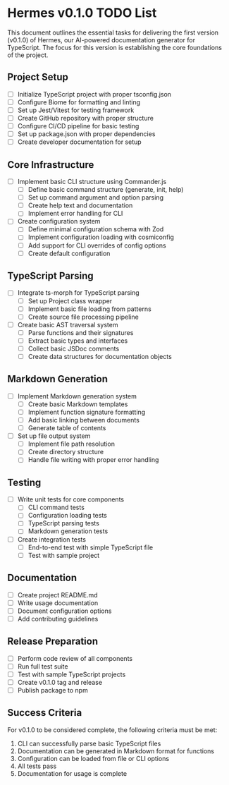 # Hermes v0.1.0 TODO List

This document outlines the essential tasks for delivering the first version (v0.1.0) of Hermes, our AI-powered documentation generator for TypeScript. The focus for this version is establishing the core foundations of the project.

## Project Setup

- [ ] Initialize TypeScript project with proper tsconfig.json
- [ ] Configure Biome for formatting and linting
- [ ] Set up Jest/Vitest for testing framework
- [ ] Create GitHub repository with proper structure
- [ ] Configure CI/CD pipeline for basic testing
- [ ] Set up package.json with proper dependencies
- [ ] Create developer documentation for setup

## Core Infrastructure

- [ ] Implement basic CLI structure using Commander.js
  - [ ] Define basic command structure (generate, init, help)
  - [ ] Set up command argument and option parsing
  - [ ] Create help text and documentation
  - [ ] Implement error handling for CLI

- [ ] Create configuration system
  - [ ] Define minimal configuration schema with Zod
  - [ ] Implement configuration loading with cosmiconfig
  - [ ] Add support for CLI overrides of config options
  - [ ] Create default configuration

## TypeScript Parsing

- [ ] Integrate ts-morph for TypeScript parsing
  - [ ] Set up Project class wrapper
  - [ ] Implement basic file loading from patterns
  - [ ] Create source file processing pipeline

- [ ] Create basic AST traversal system
  - [ ] Parse functions and their signatures
  - [ ] Extract basic types and interfaces
  - [ ] Collect basic JSDoc comments
  - [ ] Create data structures for documentation objects

## Markdown Generation

- [ ] Implement Markdown generation system
  - [ ] Create basic Markdown templates
  - [ ] Implement function signature formatting
  - [ ] Add basic linking between documents
  - [ ] Generate table of contents

- [ ] Set up file output system
  - [ ] Implement file path resolution
  - [ ] Create directory structure
  - [ ] Handle file writing with proper error handling

## Testing

- [ ] Write unit tests for core components
  - [ ] CLI command tests
  - [ ] Configuration loading tests
  - [ ] TypeScript parsing tests
  - [ ] Markdown generation tests

- [ ] Create integration tests
  - [ ] End-to-end test with simple TypeScript file
  - [ ] Test with sample project

## Documentation

- [ ] Create project README.md
- [ ] Write usage documentation
- [ ] Document configuration options
- [ ] Add contributing guidelines

## Release Preparation

- [ ] Perform code review of all components
- [ ] Run full test suite
- [ ] Test with sample TypeScript projects
- [ ] Create v0.1.0 tag and release
- [ ] Publish package to npm

## Success Criteria

For v0.1.0 to be considered complete, the following criteria must be met:

1. CLI can successfully parse basic TypeScript files
2. Documentation can be generated in Markdown format for functions
3. Configuration can be loaded from file or CLI options
4. All tests pass
5. Documentation for usage is complete
